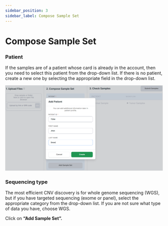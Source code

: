 ```yaml
---
sidebar_position: 3
sidebar_label: Compose Sample Set
---
```


# Compose Sample Set

### Patient

If the samples are of a patient whose card is already in the account, then you need to select this patient from the drop-down list. If there is no patient, create a new one by selecting the appropriate field in the drop-down list.

![Add patient](/img/eng/17-add-patient.png)

### Sequencing type

The most efficient CNV discovery is for whole genome sequencing (WGS), but if you have targeted sequencing (exome or panel), select the appropriate category from the drop-down list. If you are not sure what type of data you have, choose WGS. 

Click on **“Add Sample Set”.**
